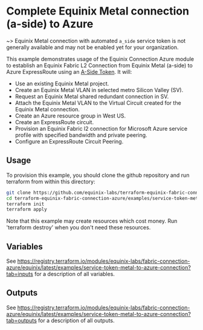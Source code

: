 # Complete Equinix Metal connection (a-side) to Azure

~> Equinix Metal connection with automated `a_side` service token is not generally available and may not be enabled yet for your organization.

This example demonstrates usage of the Equinix Connection Azure module to establish an Equinix Fabric L2 Connection from Equinix Metal (a-side) to Azure ExpressRoute using an [A-Side Token](https://docs.equinix.com/en-us/Content/Interconnection/Fabric/service%20tokens/Fabric-Service-Tokens.htm).
It will:

- Use an existing Equinix Metal project.
- Create an Equinix Metal VLAN in selected metro Silicon Valley (SV).
- Request an Equinix Metal shared redundant connection in SV.
- Attach the Equinix Metal VLAN to the Virtual Circuit created for the Equinix Metal connection.
- Create an Azure resource group in West US.
- Create an ExpressRoute circuit.
- Provision an Equinix Fabric l2 connection for Microsoft Azure service profile with specified bandwidth and private peering.
- Configure an ExpressRoute Circuit Peering.

## Usage

To provision this example, you should clone the github repository and run terraform from within this directory:

```bash
git clone https://github.com/equinix-labs/terraform-equinix-fabric-connection-azure.git
cd terraform-equinix-fabric-connection-azure/examples/service-token-metal-to-azure-connection
terraform init
terraform apply
```

Note that this example may create resources which cost money. Run 'terraform destroy' when you don't need these resources.

## Variables

See <https://registry.terraform.io/modules/equinix-labs/fabric-connection-azure/equinix/latest/examples/service-token-metal-to-azure-connection?tab=inputs> for a description of all variables.

## Outputs

See <https://registry.terraform.io/modules/equinix-labs/fabric-connection-azure/equinix/latest/examples/service-token-metal-to-azure-connection?tab=outputs> for a description of all outputs.
